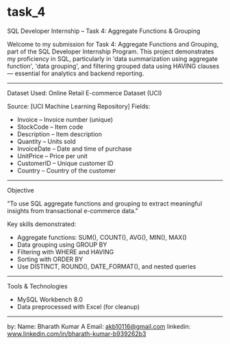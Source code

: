 # task_4
SQL Developer Internship – Task 4: Aggregate Functions & Grouping

Welcome to my submission for Task 4: Aggregate Functions and Grouping, part of the SQL Developer Internship Program. This project demonstrates my proficiency in SQL, particularly in 'data summarization using aggregate function', 'data grouping', and filtering grouped data using HAVING clauses — essential for analytics and backend reporting.

---

Dataset Used: Online Retail E-commerce Dataset (UCI)

Source: [UCI Machine Learning Repository] 
Fields:
- Invoice – Invoice number (unique)
- StockCode – Item code
- Description – Item description
- Quantity – Units sold
- InvoiceDate – Date and time of purchase
- UnitPrice – Price per unit 
- CustomerID – Unique customer ID
- Country – Country of the customer

---

 Objective

"To use SQL aggregate functions and grouping to extract meaningful insights from transactional e-commerce data."

Key skills demonstrated:
- Aggregate functions: SUM(), COUNT(), AVG(), MIN(), MAX()
- Data grouping using GROUP BY
- Filtering with WHERE and HAVING
- Sorting with ORDER BY
- Use DISTINCT, ROUND(), DATE_FORMAT(), and nested queries

---

Tools & Technologies

- MySQL Workbench 8.0
- Data preprocessed with Excel (for cleanup)

---

by:
Name: Bharath Kumar A
Email: akb10116@gmail.com
linkedin: www.linkedin.com/in/bharath-kumar-b939262b3
